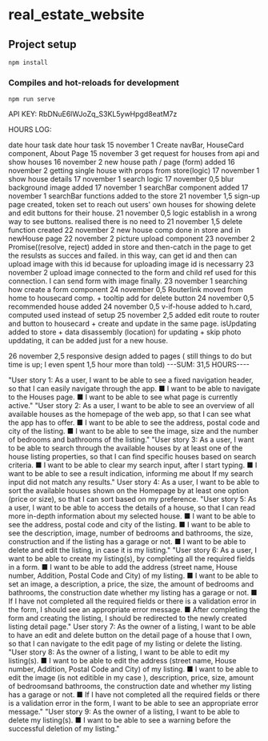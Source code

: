 # real_estate_website

## Project setup

```
npm install
```

### Compiles and hot-reloads for development

```
npm run serve
```

API KEY: RbDNuE6lWJoZq_S3KL5ywHpgd8eatM7z

HOURS LOG:

date hour task
date hour task
15 november 1 Create navBar, HouseCard component, About Page
15 november 3 get request for houses from api and show houses
16 november 2 new house path / page (form) added
16 november 2 getting single house with props from store(logic)
17 november 1 show house details
17 november 1 search logic
17 november 0,5 blur background image added
17 november 1 searchBar component added
17 november 1 searchBar functions added to the store
21 november 1,5 sign-up page created, token set to reach out users' own houses for showing delete and edit buttons for their house.
21 november 0,5 logic establish in a wrong way to see buttons. realised there is no need to
21 november 1,5 delete function created
22 november 2 new house comp done in store and in newHouse page
22 november 2 picture upload component
23 november 2 Promise((resolve, reject) added in store and then-catch in the page to get the resulsts as succes and failed. in this way, can get id and then can upload image with this id because for uploading image id is necessarry
23 november 2 upload image connected to the form and child ref used for this connection. I can send form with image finally.
23 november 1 searching how create a form component
24 november 0,5 Routerlink moved from home to housecard comp. + tooltip add for delete button
24 november 0,5 recommended house added
24 november 0,5 v-if-house added to h.card, computed used instead of setup
25 november 2,5 added edit route to router and button to housecard + create and update in the same page. isUpdating added to store + data disassembly (location) for updating + skip photo upddating, it can be added just for a new house.

26 november 2,5 responsive design added to pages ( still things to do but time is up; I even spent 1,5 hour more than told)
---SUM: 31,5 HOURS----

"User story 1: As a user, I want to be able to see a fixed navigation header, so that I can easily navigate through the app.
■ I want to be able to navigate to the Houses page.
■ I want to be able to see what page is currently active."
"User story 2: As a user, I want to be able to see an overview of all available houses as the homepage of the web app, so that I can see what the app has to offer.
■ I want to be able to see the address, postal code and city of the listing.
■ I want to be able to see the image, size and the number of bedrooms and
bathrooms of the listing."
"User story 3: As a user, I want to be able to search through the available houses by at least one of the house listing properties, so that I can find specific houses based on search criteria.
■ I want to be able to clear my search input, after I start typing.
■ I want to be able to see a result indication, informing me about If my search input did not match any results."
User story 4: As a user, I want to be able to sort the available houses shown on the Homepage by at least one option (price or size), so that I can sort based on my preference.
"User story 5: As a user, I want to be able to access the details of a house, so that I can read more in-depth information about my selected house.
■ I want to be able to see the address, postal code and city of the listing.
■ I want to be able to see the description, image, number of bedrooms and
bathrooms, the size, construction and if the listing has a garage or not.
■ I want to be able to delete and edit the listing, in case it is my listing."
"User story 6: As a user, I want to be able to create my listing(s), by completing all the required fields in a form.
■ I want to be able to add the address (street name, House number, Addition, Postal Code and City) of my listing.
■ I want to be able to set an image, a description, a price, the size, the amount of bedrooms and bathrooms, the construction date whether my listing has a garage or not.
■ If I have not completed all the required fields or there is a validation error in the form, I should see an appropriate error message.
■ After completing the form and creating the listing, I should be redirected to the
newly created listing detail page."
User story 7: As the owner of a listing, I want to be able to have an edit and delete button on the detail page of a house that I own, so that I can navigate to the edit page of my listing or delete the listing.
"User story 8: As the owner of a listing, I want to be able to edit my listing(s).
■ I want to be able to edit the address (street name, House number, Addition, Postal
Code and City) of my listing.
■ I want to be able to edit the image (is not editible in my case ), description, price, size, amount of bedroomsand bathrooms, the construction date and whether my listing has a garage or
not.
■ If I have not completed all the required fields or there is a validation error in the form, I want to be able to see an appropriate error message."
"User story 9: As the owner of a listing, I want to be able to delete my listing(s).
■ I want to be able to see a warning before the successful deletion of my listing."
